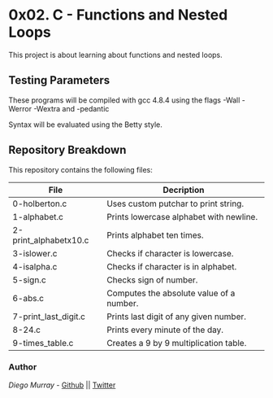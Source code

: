 # 0x02. C - Functions and Nested Loops

This project is about learning about functions and nested loops.

## Testing Parameters

These programs will be compiled with gcc 4.8.4 using the flags -Wall -Werror -Wextra and -pedantic

Syntax will be evaluated using the Betty style.

## Repository Breakdown
This repository contains the following files:

|   **File**    |  **Decription**                       |
|---------------|---------------------------------------|
| 0-holberton.c | Uses custom putchar to print string. |
| 1-alphabet.c | Prints lowercase alphabet with newline. |
| 2-print_alphabetx10.c | Prints alphabet ten times. |
| 3-islower.c | Checks if character is lowercase. |
| 4-isalpha.c | Checks if character is in alphabet. |
| 5-sign.c | Checks sign of number. |
| 6-abs.c | Computes the absolute value of a number. |
| 7-print_last_digit.c | Prints last digit of any given number. |
| 8-24.c | Prints every minute of the day. |
| 9-times_table.c | Creates a 9 by 9 multiplication table. |


### Author
*Diego Murray* - [Github](https://github.com/dmurr) || [Twitter](https://twitter.com/diegocmurray)